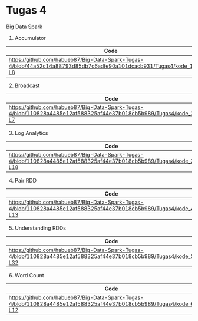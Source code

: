 # Tugas 4

Big Data Spark

1. Accumulator

| Code             | Screenshoot                                                                |
| ----------------- | ------------------------------------------------------------------ |
| https://github.com/habueb87/Big-Data-Spark-Tugas-4/blob/44a52c14a88793d85db7c6adfe90a101dcacb931/Tugas4/kode_1.py#L1-L8 | ![gambar](https://github.com/habueb87/Big-Data-Spark-Tugas-4/blob/master/Tugas4/kode_1_ss.png) |

2. Broadcast

| Code             | Screenshoot                                                                |
| ----------------- | ------------------------------------------------------------------ |
| https://github.com/habueb87/Big-Data-Spark-Tugas-4/blob/110828a4485e12af588325af44e37b018cb5b989/Tugas4/kode_2.py#L1-L7 | ![gambar](https://github.com/habueb87/Big-Data-Spark-Tugas-4/blob/master/Tugas4/kode_2_ss.png) |

3. Log Analytics

| Code             | Screenshoot                                                                |
| ----------------- | ------------------------------------------------------------------ |
| https://github.com/habueb87/Big-Data-Spark-Tugas-4/blob/110828a4485e12af588325af44e37b018cb5b989/Tugas4/kode_3.py#L1-L18 | ![gambar](https://github.com/habueb87/Big-Data-Spark-Tugas-4/blob/master/Tugas4/kode_3_ss.png) |

4. Pair RDD

| Code             | Screenshoot                                                                |
| ----------------- | ------------------------------------------------------------------ |
| https://github.com/habueb87/Big-Data-Spark-Tugas-4/blob/110828a4485e12af588325af44e37b018cb5b989/Tugas4/kode_4.py#L1-L13 | ![gambar](https://github.com/habueb87/Big-Data-Spark-Tugas-4/blob/master/Tugas4/kode_4_ss.png) |

5. Understanding RDDs

| Code             | Screenshoot                                                                |
| ----------------- | ------------------------------------------------------------------ |
| https://github.com/habueb87/Big-Data-Spark-Tugas-4/blob/110828a4485e12af588325af44e37b018cb5b989/Tugas4/kode_5.py#L1-L32 | ![gambar](https://github.com/habueb87/Big-Data-Spark-Tugas-4/blob/master/Tugas4/kode_5_ss.png) |

6. Word Count

| Code             | Screenshoot                                                                |
| ----------------- | ------------------------------------------------------------------ |
| https://github.com/habueb87/Big-Data-Spark-Tugas-4/blob/110828a4485e12af588325af44e37b018cb5b989/Tugas4/kode_6.py#L1-L12 | ![gambar](https://github.com/habueb87/Big-Data-Spark-Tugas-4/blob/master/Tugas4/kode_6_ss.png) |
